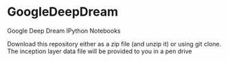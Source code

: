 # GoogleDeepDream
Google Deep Dream IPython Notebooks

Download this repository either as a zip file (and unzip it) or using git clone.
The inception layer data file will be provided to you in a pen drive
